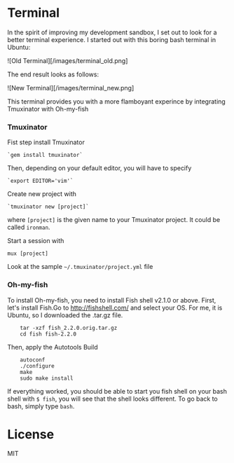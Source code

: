 # Terminal

In the spirit of improving my development sandbox, I set out to look for a better terminal experience. I started out with this boring bash terminal in Ubuntu:

![Old Terminal][/images/terminal_old.png]

The end result looks as follows: 

![New Terminal][/images/terminal_new.png]

This terminal provides you with a more flamboyant experince by integrating Tmuxinator with Oh-my-fish

### Tmuxinator

Fist step install Tmuxinator

	`gem install tmuxinator`

Then, depending on your default editor, you will have to specify

	`export EDITOR='vim'`


Create new project with 

	`tmuxinator new [project]`

where `[project]` is the given name to your Tmuxinator project. It could be called `ironman`.  


Start a session with 

`mux [project]`

Look at the sample `~/.tmuxinator/project.yml` file

### Oh-my-fish

To install Oh-my-fish, you need to install Fish shell v2.1.0 or above. First, let's install Fish.Go to http://fishshell.com/ and select your OS. For me, it is Ubuntu, so I downloaded the .tar.gz file. 

```
	tar -xzf fish_2.2.0.orig.tar.gz
	cd fish fish-2.2.0
```
Then, apply the Autotools Build

```
	autoconf
	./configure
	make
	sudo make install
```

If everything worked, you should be able to start you fish shell on your bash shell with `$ fish`, you will see that the shell looks different. To go back to bash, simply type `bash`. 
# License

MIT